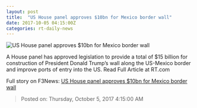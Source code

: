 ```yaml
---
layout: post
title:  "US House panel approves $10bn for Mexico border wall"
date: 2017-10-05 04:15:00Z
categories: rt-daily-news
---
```


![US House panel approves $10bn for Mexico border wall](https://cdni.rt.com/files/2017.10/article/59d5ab45fc7e9393798b456b.jpg)

A House panel has approved legislation to provide a total of $15 billion for construction of President Donald Trump’s wall along the US-Mexico border and improve ports of entry into the US. Read Full Article at RT.com


Full story on F3News: [US House panel approves $10bn for Mexico border wall](http://www.f3nws.com/n/DJrYCC)

> Posted on: Thursday, October 5, 2017 4:15:00 AM
